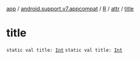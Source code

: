 [app](../../../index.md) / [android.support.v7.appcompat](../../index.md) / [R](../index.md) / [attr](index.md) / [title](.)

# title

`static val title: `[`Int`](https://kotlinlang.org/api/latest/jvm/stdlib/kotlin/-int/index.html)
`static val title: `[`Int`](https://kotlinlang.org/api/latest/jvm/stdlib/kotlin/-int/index.html)